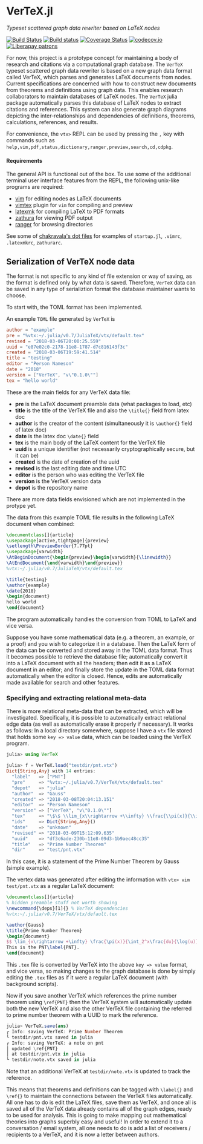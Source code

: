 # VerTeX.jl

*Typeset scattered graph data rewriter based on LaTeX nodes*

[![Build Status](https://travis-ci.org/chakravala/VerTeX.jl.svg?branch=master)](https://travis-ci.org/chakravala/VerTeX.jl)
[![Build status](https://ci.appveyor.com/api/projects/status/8poc90nqimq5903s/branch/master?svg=true)](https://ci.appveyor.com/project/chakravala/vertex-jl/branch/master)
[![Coverage Status](https://coveralls.io/repos/chakravala/VerTeX.jl/badge.svg?branch=master&service=github)](https://coveralls.io/github/chakravala/VerTeX.jl?branch=master)
[![codecov.io](http://codecov.io/github/chakravala/VerTeX.jl/coverage.svg?branch=master)](http://codecov.io/github/chakravala/VerTeX.jl?branch=master)
[![Liberapay patrons](https://img.shields.io/liberapay/patrons/chakravala.svg)](https://liberapay.com/chakravala)

For now, this project is a prototype concept for maintaining a body of research and citations via a computational graph database.
The `VerTeX` typeset scattered graph data rewriter is based on a new graph data format called VerTeX, which parses and generates LaTeX documents from nodes.
Current specifications are concerned with how to construct new documents from theorems and definitions using graph data.
This enables research collaborators to maintain databases of LaTeX nodes. The `VerTeX` julia package automatically parses this database of LaTeX nodes to extract citations and references. 
This system can also generate graph diagrams depicting the inter-relationships and dependencies of definitions, theorems, calculations, references, and results.

For convenience, the `vtx>` REPL can be used by pressing the `,` key with commands such as `help,vim,pdf,status,dictionary,ranger,preview,search,cd,cdpkg`.

#### Requirements

The general API is functional out of the box. To use some of the additional terminal user interface features from the REPL, the following unix-like programs are required:

* [vim](https://github.com/vim/vim) for editing nodes as LaTeX documents
* [vimtex](https://github.com/lervag/vimtex) plugin for `vim` for compiling and preview
* [latexmk](http://www.phys.psu.edu/~collins/software/latexmk-jcc/) for compiling LaTeX to PDF formats
* [zathura](https://git.pwmt.org/pwmt/zathura) for viewing PDF output
* [ranger](https://github.com/ranger/ranger) for browsing directories

See some of [chakravala's dot files](https://github.com/chakravala/dotfiles) for examples of `startup.jl`, `.vimrc`, `.latexmkrc`, `zathurarc`.

## Serialization of VerTeX node data

The format is not specific to any kind of file extension or way of saving, as the format is defined only by what data is saved.
Therefore, `VerTeX` data can be saved in any type of serializtion format the database maintainer wants to choose.

To start with, the TOML format has been implemented.

An example `TOML` file generated by `VerTeX` is
```TOML
author = "example"
pre = "%vtx:~/.julia/v0.7/JuliaTeX/vtx/default.tex"
revised = "2018-03-06T20:00:25.559"
uuid = "e87e02c0-2178-11e8-1787-d7c816143f3c"
created = "2018-03-06T19:59:41.514"
title = "testing"
editor = "Person Nameson"
date = "2018"
version = ["VerTeX", "v\"0.1.0\""]
tex = "hello world"
```

These are the main fields for any VerTeX data file:

* **pre** is the LaTeX document preamble data (what packages to load, etc)
* **title** is the title of the VerTeX file and also the `\title{}` field from latex doc
* **author** is the creator of the content (simultaneously it is `\author{}` field of latex doc)
* **date** is the latex doc `\date{}` field
* **tex** is the main body of the LaTeX content for the VerTeX file
* **uuid** is a unique identifier (not necessarily cryptographically secure, but it can be)
* **created** is the date of creation of the uuid
* **revised** is the last editing date and time UTC
* **editor** is the person who was editing the VerTeX file
* **version** is the VerTeX version data
* **depot** is the repository name

There are more data fields envisioned which are not implemented in the protype yet.

The data from this example TOML file results in the following LaTeX document when combined:
```LaTeX
\documentclass[]{article}
\usepackage[active,tightpage]{preview}
\setlength\PreviewBorder{7.77pt}
\usepackage{varwidth}
\AtBeginDocument{\begin{preview}\begin{varwidth}{\linewidth}}
\AtEndDocument{\end{varwidth}\end{preview}}
%vtx:~/.julia/v0.7/JuliaTeX/vtx/default.tex

\title{testing}
\author{example}
\date{2018}
\begin{document}
hello world
\end{document}
```

The program automatically handles the conversion from TOML to LaTeX and vice versa.

Suppose you have some mathematical data (e.g. a theorem, an example, or a proof) and you wish to categorize it in a database. Then the LaTeX form of the data can be converted and stored away in the TOML data format.
Thus it becomes possible to retrieve the database file; automatically convert it into a LaTeX document with all the headers; then edit it as a LaTeX document in an editor; and finally store the update in the TOML data format automatically when the editor is closed.
Hence, edits are automatically made available for search and other features.

### Specifying and extracting relational meta-data

There is more relational meta-data that can be extracted, which will be investigated.
Specifically, it is possible to automatically extract relational edge data (as well as automatically erase it properly if necessary).
It works as follows:
In a local directory somewhere, suppose I have a `vtx` file stored that holds some `key => value` data, which can be loaded using the VerTeX program.
```Julia
julia> using VerTeX

julia> f = VerTeX.load("testdir/pnt.vtx")
Dict{String,Any} with 14 entries:
  "label"   => ["PNT"]
  "pre"     => "%vtx:~/.julia/v0.7/VerTeX/vtx/default.tex"
  "depot"   => "julia"
  "author"  => "Gauss"
  "created" => "2018-03-08T20:04:13.151"
  "editor"  => "Person Nameson"
  "version" => ["VerTeX", "v\"0.1.0\""]
  "tex"     => "\$\$ \\lim_{x\\rightarrow +\\infty} \\frac{\\pi(x)}{\\int_2^x\\frac{du}{\\log(…
  "ids"     => Dict{String,Any}()
  "date"    => "unknown"
  "revised" => "2018-03-09T15:12:09.635"
  "uuid"    => "df3c6ade-230b-11e8-09d3-1b9aec48cc35"
  "title"   => "Prime Number Theorem"
  "dir"     => "test/pnt.vtx"
```

In this case, it is a statement of the Prime Number Theorem by Gauss (simple example).

The vertex data was generated after editing the information with `vtx> vim test/pnt.vtx` as a regular LaTeX document:
```LaTeX
\documentclass[]{article}
% hidden preamble stuff not worth showing
\newcommand{\deps}[1]{} % VerTeX dependencies
%vtx:~/.julia/v0.7/VerTeX/vtx/default.tex

\author{Gauss}
\title{Prime Number Theorem}
\begin{document}
$$ \lim_{x\rightarrow +\infty} \frac{\pi(x)}{\int_2^x\frac{du}{\log(u)}} = 1 $$
This is the PNT\label{PNT}.
\end{document}
```

This `.tex` file is converted by VerTeX into the above `key => value` format, and vice versa, so making changes to the graph database is done by simply editing the `.tex` files as if it were a regular LaTeX document (with background scripts).

Now if you save another VerTeX which references the prime number theorem using `\ref{PNT}` then the VerTeX system will automatically update both the new VerTeX and also the other VerTeX file containing the referred to prime number theorem with a UUID to mark the reference.
```Julia
julia> VerTeX.save(ans)
┌ Info: saving VerTeX: Prime Number Theorem
└ testdir/pnt.vtx saved in julia
┌ Info: saving VerTeX: a note on pnt
│ updated \ref{PNT}
│ at testdir/pnt.vtx in julia
└ testdir/note.vtx saved in julia
```
Note that an additional VerTeX at `testdir/note.vtx` is updated to track the reference.

This means that theorems and definitions can be tagged with `\label{}` and `\ref{}` to maintain the connections between the VerTeX files automatically.
All one has to do is edit the LaTeX files, save them as VerTeX, and once all is saved all of the VerTeX data already contains all of the graph edges, ready to be used for analysis.
This is going to make mapping out mathematical theories into graphs superbly easy and useful!
In order to extend it to a conversation / email system, all one needs to do is add a list of receivers / recipients to a VerTeX, and it is now a letter between authors.

